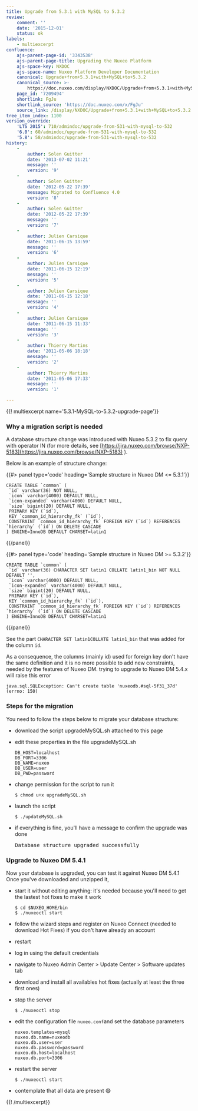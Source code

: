 ```yaml
---
title: Upgrade from 5.3.1 with MySQL to 5.3.2
review:
    comment: ''
    date: '2015-12-01'
    status: ok
labels:
    - multiexcerpt
confluence:
    ajs-parent-page-id: '3343538'
    ajs-parent-page-title: Upgrading the Nuxeo Platform
    ajs-space-key: NXDOC
    ajs-space-name: Nuxeo Platform Developer Documentation
    canonical: Upgrade+from+5.3.1+with+MySQL+to+5.3.2
    canonical_source: >-
        https://doc.nuxeo.com/display/NXDOC/Upgrade+from+5.3.1+with+MySQL+to+5.3.2
    page_id: '7209494'
    shortlink: FgJu
    shortlink_source: 'https://doc.nuxeo.com/x/FgJu'
    source_link: /display/NXDOC/Upgrade+from+5.3.1+with+MySQL+to+5.3.2
tree_item_index: 1100
version_override:
    'LTS 2015': 710/admindoc/upgrade-from-531-with-mysql-to-532
    '6.0': 60/admindoc/upgrade-from-531-with-mysql-to-532
    '5.8': 58/admindoc/upgrade-from-531-with-mysql-to-532
history:
    -
        author: Solen Guitter
        date: '2013-07-02 11:21'
        message: ''
        version: '9'
    -
        author: Solen Guitter
        date: '2012-05-22 17:39'
        message: Migrated to Confluence 4.0
        version: '8'
    -
        author: Solen Guitter
        date: '2012-05-22 17:39'
        message: ''
        version: '7'
    -
        author: Julien Carsique
        date: '2011-06-15 13:59'
        message: ''
        version: '6'
    -
        author: Julien Carsique
        date: '2011-06-15 12:19'
        message: ''
        version: '5'
    -
        author: Julien Carsique
        date: '2011-06-15 12:18'
        message: ''
        version: '4'
    -
        author: Julien Carsique
        date: '2011-06-15 11:33'
        message: ''
        version: '3'
    -
        author: Thierry Martins
        date: '2011-05-06 18:18'
        message: ''
        version: '2'
    -
        author: Thierry Martins
        date: '2011-05-06 17:33'
        message: ''
        version: '1'

---
```

{{! multiexcerpt name='5.3.1-MySQL-to-5.3.2-upgrade-page'}}

### Why a migration script is needed

A database structure change was introduced with Nuxeo 5.3.2 to fix query with operator IN (for more details, see [https://jira.nuxeo.com/browse/NXP-5183](https://jira.nuxeo.com/browse/NXP-5183) ).

Below is an example of structure change:

{{#> panel type='code' heading='Sample structure in Nuxeo DM <= 5.3.1'}}
```
CREATE TABLE `common` (
 `id` varchar(36) NOT NULL,
 `icon` varchar(4000) DEFAULT NULL,
 `icon-expanded` varchar(4000) DEFAULT NULL,
 `size` bigint(20) DEFAULT NULL,
 PRIMARY KEY (`id`),
 KEY `common_id_hierarchy_fk` (`id`),
 CONSTRAINT `common_id_hierarchy_fk` FOREIGN KEY (`id`) REFERENCES `hierarchy` (`id`) ON DELETE CASCADE
) ENGINE=InnoDB DEFAULT CHARSET=latin1
```
{{/panel}}

{{#> panel type='code' heading='Sample structure in Nuxeo DM >= 5.3.2'}}
```
CREATE TABLE `common` (
 `id` varchar(36) CHARACTER SET latin1 COLLATE latin1_bin NOT NULL DEFAULT '',
 `icon` varchar(4000) DEFAULT NULL,
 `icon-expanded` varchar(4000) DEFAULT NULL,
 `size` bigint(20) DEFAULT NULL,
 PRIMARY KEY (`id`),
 KEY `common_id_hierarchy_fk` (`id`),
 CONSTRAINT `common_id_hierarchy_fk` FOREIGN KEY (`id`) REFERENCES `hierarchy` (`id`) ON DELETE CASCADE
) ENGINE=InnoDB DEFAULT CHARSET=latin1

```
{{/panel}}

See the part `CHARACTER SET latin1COLLATE latin1_bin` that was added for the column `id`.

As a consequence, the columns (mainly id) used for foreign key don't have the same definition and it is no more possible to add new constraints, needed by the features of Nuxeo DM. trying to upgrade to Nuxeo DM 5.4.x will raise this error

```
java.sql.SQLException: Can't create table 'nuxeodb.#sql-5f31_37d' (errno: 150)
```

### Steps for the migration

You need to follow the steps below to migrate your database structure:

*   download the script upgradeMySQL.sh attached to this page

*   edit these properties in the file upgradeMySQL.sh

    ```
    DB_HOST=localhost
    DB_PORT=3306
    DB_NAME=nuxeo
    DB_USER=user
    DB_PWD=password

    ```

*   change permission for the script to run it

    ```
    $ chmod u+x upgradeMySQL.sh
    ```

*   launch the script

    ```
    $ ./updateMySQL.sh
    ```

*   if everything is fine, you'll have a message to confirm the upgrade was done

    <pre>Database structure upgraded successfully</pre>

### Upgrade to Nuxeo DM 5.4.1

Now your database is upgraded, you can test it against Nuxeo DM 5.4.1
Once you've downloaded and unzipped it,

*   start it without editing anything: it's needed because you'll need to get the lastest hot fixes to make it work

    ```
    $ cd $NUXEO_HOME/bin
    $ ./nuxeoctl start

    ```

*   follow the wizard steps and register on Nuxeo Connect (needed to download Hot Fixes) if you don't have already an account
*   restart
*   log in using the default credentials
*   navigate to Nuxeo Admin Center > Update Center > Software updates tab
*   download and install all availables hot fixes (actually at least the three first ones)
*   stop the server

    ```
    $ ./nuxeoctl stop

    ```

*   edit the configuration file `nuxeo.conf`and set the database parameters

    ```
    nuxeo.templates=mysql
    nuxeo.db.name=nuxeodb
    nuxeo.db.user=user
    nuxeo.db.password=password
    nuxeo.db.host=localhost
    nuxeo.db.port=3306

    ```

*   restart the server

    ```
    $ ./nuxeoctl start

    ```

*   contemplate that all data are present :smile:

{{! /multiexcerpt}}
